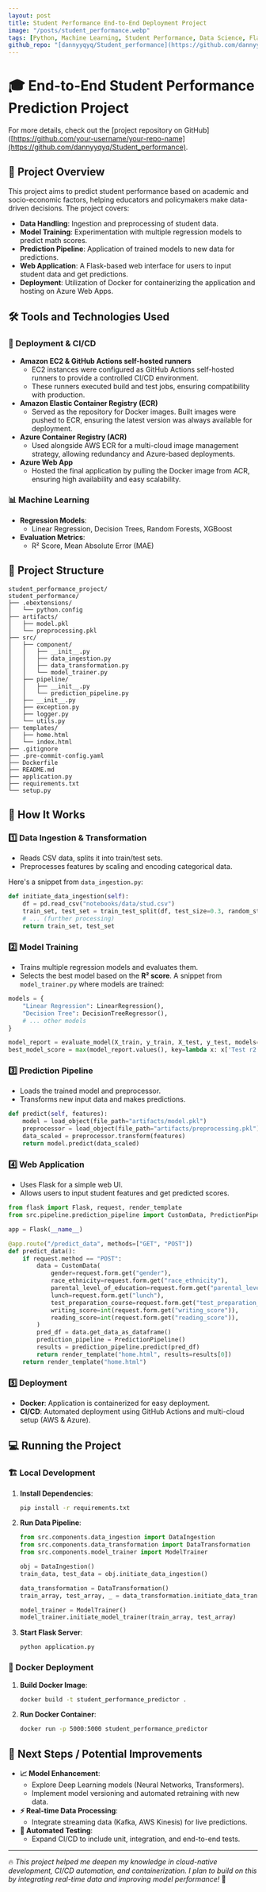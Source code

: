 ```yaml
---
layout: post
title: Student Performance End-to-End Deployment Project
image: "/posts/student_performance.webp"
tags: [Python, Machine Learning, Student Performance, Data Science, Flask, Docker, AWS, Azure]
github_repo: "[dannyyqyq/Student_performance](https://github.com/dannyyqyq/Student_performance)"
---
```


# 🎓 End-to-End Student Performance Prediction Project
For more details, check out the [project repository on GitHub]([https://github.com/your-username/your-repo-name](https://github.com/dannyyqyq/Student_performance).
## 📌 Project Overview
This project aims to predict student performance based on academic and socio-economic factors, helping educators and policymakers make data-driven decisions. The project covers:

- **Data Handling**: Ingestion and preprocessing of student data.
- **Model Training**: Experimentation with multiple regression models to predict math scores.
- **Prediction Pipeline**: Application of trained models to new data for predictions.
- **Web Application**: A Flask-based web interface for users to input student data and get predictions.
- **Deployment**: Utilization of Docker for containerizing the application and hosting on Azure Web Apps.

## 🛠 Tools and Technologies Used

### 🚀 Deployment & CI/CD
- **Amazon EC2 & GitHub Actions self-hosted runners**  
  - EC2 instances were configured as GitHub Actions self-hosted runners to provide a controlled CI/CD environment.
  - These runners executed build and test jobs, ensuring compatibility with production.
- **Amazon Elastic Container Registry (ECR)**  
  - Served as the repository for Docker images. Built images were pushed to ECR, ensuring the latest version was always available for deployment.
- **Azure Container Registry (ACR)**  
  - Used alongside AWS ECR for a multi-cloud image management strategy, allowing redundancy and Azure-based deployments.
- **Azure Web App**  
  - Hosted the final application by pulling the Docker image from ACR, ensuring high availability and easy scalability.

### 📊 Machine Learning
- **Regression Models**: 
  - Linear Regression, Decision Trees, Random Forests, XGBoost
- **Evaluation Metrics**:
  - R² Score, Mean Absolute Error (MAE)

## 📂 Project Structure

```
student_performance_project/
student_performance/
├── .ebextensions/
│   └── python.config
├── artifacts/
│   ├── model.pkl
│   └── preprocessing.pkl
├── src/
│   ├── component/
│   │   ├── __init__.py
│   │   ├── data_ingestion.py
│   │   ├── data_transformation.py
│   │   └── model_trainer.py
│   ├── pipeline/
│   │   ├── __init__.py
│   │   └── prediction_pipeline.py
│   ├── __init__.py
│   ├── exception.py
│   ├── logger.py
│   └── utils.py
├── templates/
│   ├── home.html
│   └── index.html
├── .gitignore
├── .pre-commit-config.yaml
├── Dockerfile
├── README.md
├── application.py
├── requirements.txt
└── setup.py
```

## 🚀 How It Works

### 1️⃣ Data Ingestion & Transformation
- Reads CSV data, splits it into train/test sets.
- Preprocesses features by scaling and encoding categorical data.

Here's a snippet from `data_ingestion.py`:

```python
def initiate_data_ingestion(self):
    df = pd.read_csv("notebooks/data/stud.csv")
    train_set, test_set = train_test_split(df, test_size=0.3, random_state=42)
    # ... (further processing)
    return train_set, test_set
```

### 2️⃣ Model Training
- Trains multiple regression models and evaluates them.
- Selects the best model based on the **R² score**.
A snippet from `model_trainer.py` where models are trained:

```python
models = {
    "Linear Regression": LinearRegression(),
    "Decision Tree": DecisionTreeRegressor(),
    # ... other models
}

model_report = evaluate_model(X_train, y_train, X_test, y_test, models=models)
best_model_score = max(model_report.values(), key=lambda x: x['Test r2 score'])
```

### 3️⃣ Prediction Pipeline
- Loads the trained model and preprocessor.
- Transforms new input data and makes predictions.
  
```python
def predict(self, features):
    model = load_object(file_path="artifacts/model.pkl")
    preprocessor = load_object(file_path="artifacts/preprocessing.pkl")
    data_scaled = preprocessor.transform(features)
    return model.predict(data_scaled)
```

### 4️⃣ Web Application
- Uses Flask for a simple web UI.
- Allows users to input student features and get predicted scores.
  
```python
from flask import Flask, request, render_template
from src.pipeline.prediction_pipeline import CustomData, PredictionPipeline

app = Flask(__name__)

@app.route("/predict_data", methods=["GET", "POST"])
def predict_data():
    if request.method == "POST":
        data = CustomData(
            gender=request.form.get("gender"),
            race_ethnicity=request.form.get("race_ethnicity"),
            parental_level_of_education=request.form.get("parental_level_of_education"),
            lunch=request.form.get("lunch"),
            test_preparation_course=request.form.get("test_preparation_course"),
            writing_score=int(request.form.get("writing_score")),
            reading_score=int(request.form.get("reading_score")),
        )
        pred_df = data.get_data_as_dataframe()
        prediction_pipeline = PredictionPipeline()
        results = prediction_pipeline.predict(pred_df)
        return render_template("home.html", results=results[0])
    return render_template("home.html")
```

### 5️⃣ Deployment
- **Docker**: Application is containerized for easy deployment.
- **CI/CD**: Automated deployment using GitHub Actions and multi-cloud setup (AWS & Azure).

## 💻 Running the Project

### 🏗️ Local Development
1. **Install Dependencies**:
   ```bash
   pip install -r requirements.txt
   ```
2. **Run Data Pipeline**:
   ```python
   from src.components.data_ingestion import DataIngestion
   from src.components.data_transformation import DataTransformation
   from src.components.model_trainer import ModelTrainer

   obj = DataIngestion()
   train_data, test_data = obj.initiate_data_ingestion()
   
   data_transformation = DataTransformation()
   train_array, test_array, _ = data_transformation.initiate_data_transformation(train_data, test_data)

   model_trainer = ModelTrainer()
   model_trainer.initiate_model_trainer(train_array, test_array)
   ```
3. **Start Flask Server**:
   ```bash
   python application.py
   ```

### 🐳 Docker Deployment
1. **Build Docker Image**:
   ```bash
   docker build -t student_performance_predictor .
   ```
2. **Run Docker Container**:
   ```bash
   docker run -p 5000:5000 student_performance_predictor
   ```

## 🔮 Next Steps / Potential Improvements
- **📈 Model Enhancement**:
  - Explore Deep Learning models (Neural Networks, Transformers).
  - Implement model versioning and automated retraining with new data.
- **⚡ Real-time Data Processing**:
  - Integrate streaming data (Kafka, AWS Kinesis) for live predictions.
- **🧪 Automated Testing**:
  - Expand CI/CD to include unit, integration, and end-to-end tests.

---
🔥 *This project helped me deepen my knowledge in cloud-native development, CI/CD automation, and containerization. I plan to build on this by integrating real-time data and improving model performance!* 🚀
